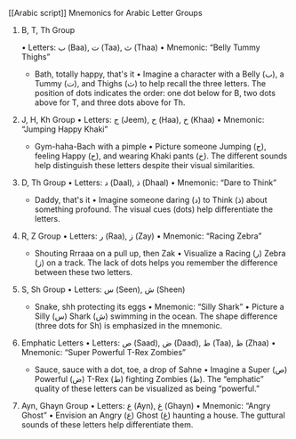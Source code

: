 [[Arabic script]]
Mnemonics for Arabic Letter Groups

1. B, T, Th Group

	•	Letters: ب (Baa), ت (Taa), ث (Thaa)
	•	Mnemonic: “Belly Tummy Thighs”
	- Bath, totally happy, that's it
	•	Imagine a character with a Belly (ب), a Tummy (ت), and Thighs (ث) to help recall the three letters. The position of dots indicates the order: one dot below for B, two dots above for T, and three dots above for Th.
2. J, H, Kh Group
	•	Letters: ج (Jeem), ح (Haa), خ (Khaa)
	•	Mnemonic: “Jumping Happy Khaki”
	- Gym-haha-Bach with a pimple
	•	Picture someone Jumping (ج), feeling Happy (ح), and wearing Khaki pants (خ). The different sounds help distinguish these letters despite their visual similarities.
3. D, Th Group
	•	Letters: د (Daal), ذ (Dhaal)
	•	Mnemonic: “Dare to Think”
	- Daddy, that's it
	•	Imagine someone daring (د) to Think (ذ) about something profound. The visual cues (dots) help differentiate the letters.
4. R, Z Group
	•	Letters: ر (Raa), ز (Zay)
	•	Mnemonic: “Racing Zebra”
	- Shouting Rrraaa on a pull up, then Zak
	•	Visualize a Racing (ر) Zebra (ز) on a track. The lack of dots helps you remember the difference between these two letters.
5. S, Sh Group
	•	Letters: س (Seen), ش (Sheen)
	- Snake, shh protecting its eggs
	•	Mnemonic: “Silly Shark”
	•	Picture a Silly (س) Shark (ش) swimming in the ocean. The shape difference (three dots for Sh) is emphasized in the mnemonic.
6. Emphatic Letters
	•	Letters: ص (Saad), ض (Daad), ط (Taa), ظ (Zhaa)
	•	Mnemonic: “Super Powerful T-Rex Zombies”
	- Sauce, sauce with a dot, toe, a drop of Sahne 
	•	Imagine a Super (ص) Powerful (ض) T-Rex (ط) fighting Zombies (ظ). The “emphatic” quality of these letters can be visualized as being “powerful.”
7. Ayn, Ghayn Group
	•	Letters: ع (Ayn), غ (Ghayn)
	•	Mnemonic: “Angry Ghost”
	•	Envision an Angry (ع) Ghost (غ) haunting a house. The guttural sounds of these letters help differentiate them.